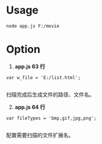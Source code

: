 # Usage

<pre><code>node app.js F:/movie
</code></pre>

# Option

1. **app.js 63 行**
  <pre><code>var w_file = 'E:/list.html';
  </code></pre>
  扫描完成后生成文件的路径、文件名。

2. **app.js 64 行**
  <pre><code>var fileTypes = 'bmp,gif,jpg,png';
  </code></pre>
  配置需要扫描的文件扩展名。
